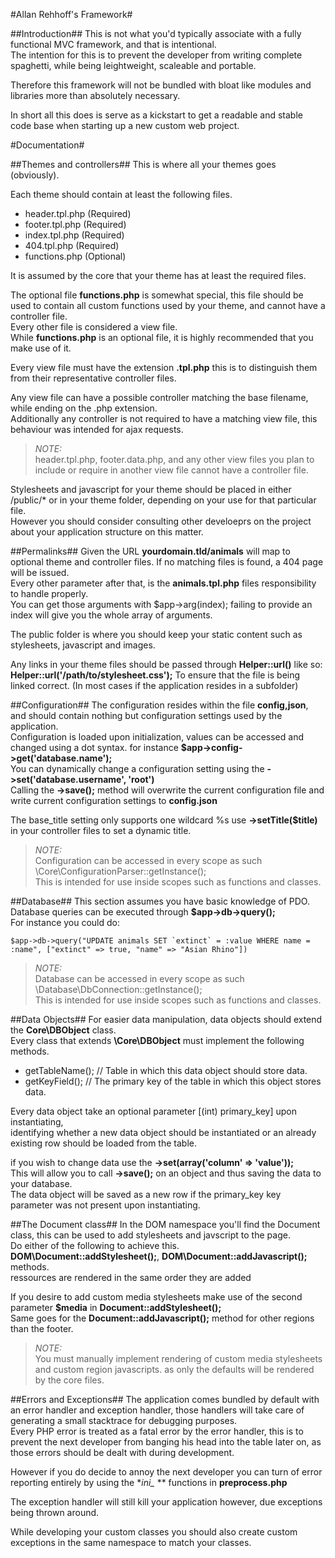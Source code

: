#Allan Rehhoff's Framework#

##Introduction##
This is not what you'd typically associate with a fully functional MVC framework, and that is intentional.  
The intention for this is to prevent the developer from writing complete spaghetti, while being leightweight, scaleable and portable.  

Therefore this framework will not be bundled with bloat like modules and libraries more than absolutely necessary.  

In short all this does is serve as a kickstart to get a readable and stable code base when starting up a new custom web project.

#Documentation#

##Themes and controllers##
This is where all your themes goes (obviously).  

Each theme should contain at least the following files.  

- header.tpl.php (Required)  
- footer.tpl.php (Required)  
- index.tpl.php (Required)  
- 404.tpl.php (Required)  
- functions.php (Optional)  

It is assumed by the core that your theme has at least the required files.  

The optional file **functions.php** is somewhat special, this file should be used to contain all custom functions used by your theme, and cannot have a controller file.  
Every other file is considered a view file.  
While **functions.php** is an optional file, it is highly recommended that you make use of it.  
  
Every view file must have the extension **.tpl.php** this is to distinguish them from their representative controller files.  

Any view file can have a possible controller matching the base filename, while ending on the .php extension.  
Additionally any controller is not required to have a matching view file, this behaviour was intended for ajax requests.  

> *NOTE:*  
> header.tpl.php, footer.data.php, and any other view files you plan to include or require in another view file cannot have a controller file.  
  
Stylesheets and javascript for your theme should be placed in either /public/* or in your theme folder, depending on your use for that particular file.  
However you should consider consulting other develoeprs on the project about your application structure on this matter.  

##Permalinks##
Given the URL **yourdomain.tld/animals** will map to optional theme and controller files. If no matching files is found, a 404 page will be issued.  
Every other parameter after that, is the **animals.tpl.php** files responsibility to handle properly.  
You can get those arguments with $app->arg(index); failing to provide an index will give you the whole array of arguments.  

The public folder is where you should keep your static content such as stylesheets, javascript and images.

Any links in your theme files should be passed through **Helper::url()** like so: **Helper::url('/path/to/stylesheet.css');** To ensure that the file is being linked correct. (In most cases if the application resides in a subfolder)  

##Configuration##
The configuration resides within the file **config,json**, and should contain nothing but configuration settings used by the application.  
Configuration is loaded upon initialization, values can be accessed and changed using a dot syntax. for instance **$app->config->get('database.name');**  
You can dynamically change a configuration setting using the **->set('database.username', 'root')**  
Calling the **->save();** method will overwrite the current configuration file and write current configuration settings to **config.json**  

The base_title setting only supports one wildcard %s use **->setTitle($title)** in your controller files to set a dynamic title.  

> *NOTE:*  
> Configuration can be accessed in every scope as such \Core\ConfigurationParser::getInstance();  
> This is intended for use inside scopes such as functions and classes.  

##Database##
This section assumes you have basic knowledge of PDO.  
Database queries can be executed through **$app->db->query();**  
For instance you could do:   

```
$app->db->query("UPDATE animals SET `extinct` = :value WHERE name = :name", ["extinct" => true, "name" => "Asian Rhino"])
```   

> *NOTE:*  
> Database can be accessed in every scope as such \Database\DbConnection::getInstance();  
> This is intended for use inside scopes such as functions and classes.  

##Data Objects##
For easier data manipulation, data objects should extend the **Core\DBObject** class.  
Every class that extends **\Core\DBObject** must implement the following methods.  

- getTableName(); // Table in which this data object should store data.  
- getKeyField(); // The primary key of the table in which this object stores data.  

Every data object take an optional parameter [(int) primary_key] upon instantiating,  
identifying whether a new data object should be instantiated or an already existing row should be loaded from the table.  

if you wish to change data use the **->set(array('column' => 'value'));**  
This will allow you to call **->save();** on an object and thus saving the data to your database.  
The data object will be saved as a new row if the primary_key key parameter was not present upon instantiating.  

##The Document class##
In the DOM namespace you'll find the Document class, this can be used to add stylesheets and javscript to the page.  
Do either of the following to achieve this.  
**DOM\Document::addStylesheet();**, **DOM\Document::addJavascript();** methods.  
ressources are rendered in the same order they are added  
  
If you desire to add custom media stylesheets make use of the second parameter **$media** in **Document::addStylesheet();**  
Same goes for the **Document::addJavascript();** method for other regions than the footer.  

> *NOTE:*  
> You must manually implement rendering of custom media stylesheets and custom region javascripts. as only the defaults will be rendered by the core files.  
  
##Errors and Exceptions##
The application comes bundled by default with an error handler and exception handler, those handlers will take care of generating a small stacktrace for debugging purposes.  
Every PHP error is treated as a fatal error by the error handler, this is to prevent the next developer from banging his head into the table later on, as those errors should be dealt with during development.  
  
However if you do decide to annoy the next developer you can turn of error reporting entirely by using the **ini_* ** functions in **preprocess.php**

The exception handler will still kill your application however, due exceptions being thrown around.  

While developing your custom classes you should also create custom exceptions in the same namespace to match your classes.